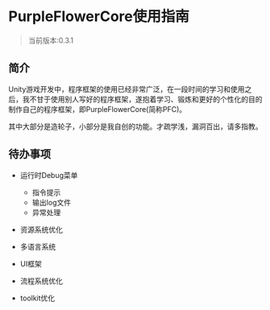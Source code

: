# PurpleFlowerCore使用指南

> 当前版本:0.3.1

## 简介

Unity游戏开发中，程序框架的使用已经非常广泛，在一段时间的学习和使用之后，我不甘于使用别人写好的程序框架，遂抱着学习、锻炼和更好的个性化的目的制作自己的程序框架，即PurpleFlowerCore(简称PFC)。

其中大部分是造轮子，小部分是我自创的功能。才疏学浅，漏洞百出，请多指教。

## 待办事项

- 运行时Debug菜单
  - 指令提示
  -  输出log文件
  - 异常处理
- 资源系统优化
- 多语言系统

- UI框架
- 流程系统优化
- toolkit优化
